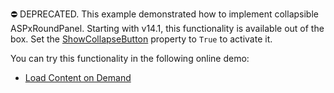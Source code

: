 ⛔ DEPRECATED. This example demonstrated how to implement collapsible ASPxRoundPanel. Starting with v14.1, this functionality is available out of the box. Set the <a href="https://docs.devexpress.com/AspNet/DevExpress.Web.ASPxRoundPanel.ShowCollapseButton">ShowCollapseButton</a> property to `True` to activate it. 

You can try this functionality in the following online demo:

- <a href="http://demos.devexpress.com/ASPxMultiUseControlsDemos/RoundPanel/LoadOnDemand.aspx">Load Content on Demand</a>